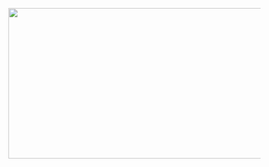 <a href="url"><img src="https://media.giphy.com/media/fNWPeZ7VtXrr5UtiFF/giphy.gif" align="left" height="300" width="1920" ></a>
